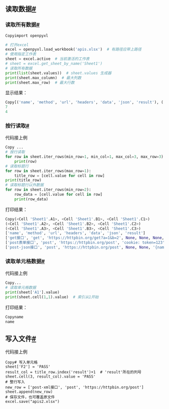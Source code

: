 ## 读取数据[#](https://www.cnblogs.com/superhin/p/11503933.html#3806050249)

### 读取所有数据[#](https://www.cnblogs.com/superhin/p/11503933.html#2483873652)

```python
Copyimport openpyxl

# 打开excel
excel = openpyxl.load_workbook('apis.xlsx')  # 有路径应带上路径
# 使用指定工作表
sheet = excel.active  # 当前激活的工作表
# sheet = excel.get_sheet_by_name('Sheet1')
# 读取所有数据
print(list(sheet.values))  # sheet.values 生成器
print(sheet.max_column)  # 最大列数
print(sheet.max_row)  # 最大行数
```

显示结果：

```python
Copy[('name', 'method', 'url', 'headers', 'data', 'json', 'result'), ('get接口', 'get', 'https://httpbin.org/get?a=1&b=2', None, None, None, None), ('post表单接口', 'post', 'https://httpbin.org/post', 'cookie: token=123', '{name: Kevin,age: 21}', None, None), ('post-json接口', 'post', 'https://httpbin.org/post', None, None, '{name: Kevin,age: 21}', None)]
7
4
```

### 按行读取[#](https://www.cnblogs.com/superhin/p/11503933.html#4155620957)

代码接上例

```python
Copy ...
# 按行读取
for row in sheet.iter_rows(min_row=1, min_col=1, max_col=3, max_row=3): 
    print(row)
# 读取标题行
for row in sheet.iter_rows(max_row=1):
    title_row = [cell.value for cell in row]
print(title_row)
# 读取标题行以外数据
for row in sheet.iter_rows(min_row=2):
    row_data = [cell.value for cell in row]
    print(row_data)
```

打印结果：

```python
Copy(<Cell 'Sheet1'.A1>, <Cell 'Sheet1'.B1>, <Cell 'Sheet1'.C1>)
(<Cell 'Sheet1'.A2>, <Cell 'Sheet1'.B2>, <Cell 'Sheet1'.C2>)
(<Cell 'Sheet1'.A3>, <Cell 'Sheet1'.B3>, <Cell 'Sheet1'.C3>)
['name', 'method', 'url', 'headers', 'data', 'json', 'result']
['get接口', 'get', 'https://httpbin.org/get?a=1&b=2', None, None, None, None]
['post表单接口', 'post', 'https://httpbin.org/post', 'cookie: token=123', '{name: Kevin,age: 21}', None, None]
['post-json接口', 'post', 'https://httpbin.org/post', None, None, '{name: Kevin,age: 21}', None]
```

### 读取单元格数据[#](https://www.cnblogs.com/superhin/p/11503933.html#2171824853)

代码接上例

```python
Copy...
# 读取单元格数据
print(sheet['A1'].value)
print(sheet.cell(1,1).value)  # 索引从1开始
```

打印结果：

```python
Copyname
name
```

## 写入文件[#](https://www.cnblogs.com/superhin/p/11503933.html#3568530707)

代码接上例

```
Copy# 写入单元格
sheet['F2'] = 'PASS'
result_col = title_row.index('result')+1  # 'result'所在的列号
sheet.cell(3, result_col).value = 'PASS'
# 整行写入
new_row = ['post-xml接口', 'post', 'https://httpbin.org/post']
sheet.append(new_row)
# 保存文件，也可覆盖原文件
excel.save("apis2.xlsx")
```